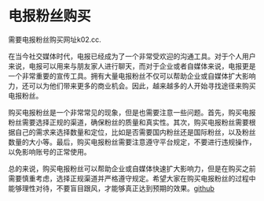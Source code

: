 # 电报粉丝购买

需要电报粉丝购买网址k02.cc.

在当今社交媒体时代，电报已经成为了一个非常受欢迎的沟通工具。对于个人用户来说，电报可以用来与朋友家人进行聊天，而对于企业或者自媒体来说，电报更是一个非常重要的宣传工具。拥有大量电报粉丝不仅可以帮助企业或自媒体扩大影响力，还可以为他们带来更多的商业机会。因此，越来越多的人开始寻找途径来购买电报粉丝。

购买电报粉丝是一个非常常见的现象，但是也需要注意一些问题。首先，购买电报粉丝需要选择正规的渠道，确保粉丝的质量和真实性。其次，购买电报粉丝需要根据自己的需求来选择数量和定位，比如是否需要国内粉丝还是国际粉丝，以及粉丝数量的大小等。最后，购买电报粉丝需要注意遵守平台规定，不要进行违规操作，以免影响账号的正常使用。

总的来说，购买电报粉丝可以帮助企业或自媒体快速扩大影响力，但是在购买之前需要慎重考虑，选择正规渠道并严格遵守规定。希望大家在购买电报粉丝的过程中能够理性对待，不要盲目跟风，才能够真正达到预期的效果。[github](https://github.com)